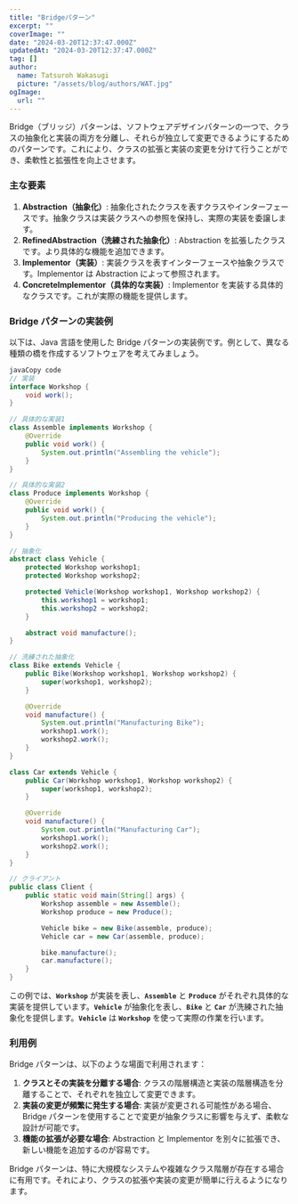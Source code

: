 ```yaml
---
title: "Bridgeパターン"
excerpt: ""
coverImage: ""
date: "2024-03-20T12:37:47.000Z"
updatedAt: "2024-03-20T12:37:47.000Z"
tag: []
author:
  name: Tatsuroh Wakasugi
  picture: "/assets/blog/authors/WAT.jpg"
ogImage:
  url: ""
---
```


Bridge（ブリッジ）パターンは、ソフトウェアデザインパターンの一つで、クラスの抽象化と実装の両方を分離し、それらが独立して変更できるようにするためのパターンです。これにより、クラスの拡張と実装の変更を分けて行うことができ、柔軟性と拡張性を向上させます。

### **主な要素**

1. **Abstraction（抽象化）**: 抽象化されたクラスを表すクラスやインターフェースです。抽象クラスは実装クラスへの参照を保持し、実際の実装を委譲します。
2. **RefinedAbstraction（洗練された抽象化）**: Abstraction を拡張したクラスです。より具体的な機能を追加できます。
3. **Implementor（実装）**: 実装クラスを表すインターフェースや抽象クラスです。Implementor は Abstraction によって参照されます。
4. **ConcreteImplementor（具体的な実装）**: Implementor を実装する具体的なクラスです。これが実際の機能を提供します。

### **Bridge パターンの実装例**

以下は、Java 言語を使用した Bridge パターンの実装例です。例として、異なる種類の橋を作成するソフトウェアを考えてみましょう。

```java
javaCopy code
// 実装
interface Workshop {
    void work();
}

// 具体的な実装1
class Assemble implements Workshop {
    @Override
    public void work() {
        System.out.println("Assembling the vehicle");
    }
}

// 具体的な実装2
class Produce implements Workshop {
    @Override
    public void work() {
        System.out.println("Producing the vehicle");
    }
}

// 抽象化
abstract class Vehicle {
    protected Workshop workshop1;
    protected Workshop workshop2;

    protected Vehicle(Workshop workshop1, Workshop workshop2) {
        this.workshop1 = workshop1;
        this.workshop2 = workshop2;
    }

    abstract void manufacture();
}

// 洗練された抽象化
class Bike extends Vehicle {
    public Bike(Workshop workshop1, Workshop workshop2) {
        super(workshop1, workshop2);
    }

    @Override
    void manufacture() {
        System.out.println("Manufacturing Bike");
        workshop1.work();
        workshop2.work();
    }
}

class Car extends Vehicle {
    public Car(Workshop workshop1, Workshop workshop2) {
        super(workshop1, workshop2);
    }

    @Override
    void manufacture() {
        System.out.println("Manufacturing Car");
        workshop1.work();
        workshop2.work();
    }
}

// クライアント
public class Client {
    public static void main(String[] args) {
        Workshop assemble = new Assemble();
        Workshop produce = new Produce();

        Vehicle bike = new Bike(assemble, produce);
        Vehicle car = new Car(assemble, produce);

        bike.manufacture();
        car.manufacture();
    }
}

```

この例では、**`Workshop`** が実装を表し、**`Assemble`** と **`Produce`** がそれぞれ具体的な実装を提供しています。**`Vehicle`** が抽象化を表し、**`Bike`** と **`Car`** が洗練された抽象化を提供します。**`Vehicle`** は **`Workshop`** を使って実際の作業を行います。

### **利用例**

Bridge パターンは、以下のような場面で利用されます：

1. **クラスとその実装を分離する場合**: クラスの階層構造と実装の階層構造を分離することで、それぞれを独立して変更できます。
2. **実装の変更が頻繁に発生する場合**: 実装が変更される可能性がある場合、Bridge パターンを使用することで変更が抽象クラスに影響を与えず、柔軟な設計が可能です。
3. **機能の拡張が必要な場合**: Abstraction と Implementor を別々に拡張でき、新しい機能を追加するのが容易です。

Bridge パターンは、特に大規模なシステムや複雑なクラス階層が存在する場合に有用です。それにより、クラスの拡張や実装の変更が簡単に行えるようになります。
